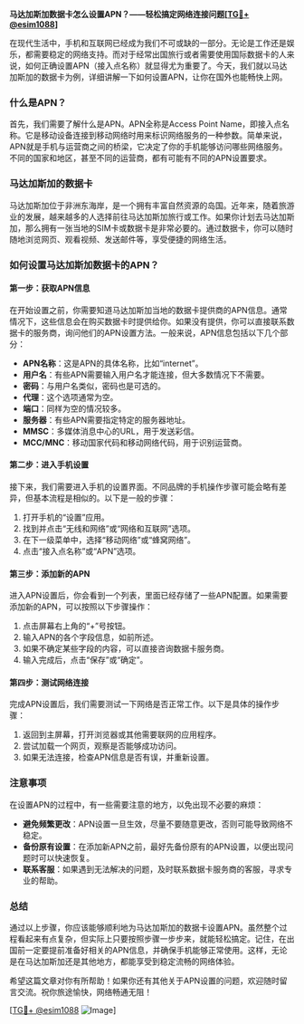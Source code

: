 **马达加斯加数据卡怎么设置APN？——轻松搞定网络连接问题[[TG💪+ @esim1088](https://t.me/s/esim1088)]**

在现代生活中，手机和互联网已经成为我们不可或缺的一部分。无论是工作还是娱乐，都需要稳定的网络支持。而对于经常出国旅行或者需要使用国际数据卡的人来说，如何正确设置APN（接入点名称）就显得尤为重要了。今天，我们就以马达加斯加的数据卡为例，详细讲解一下如何设置APN，让你在国外也能畅快上网。

### 什么是APN？

首先，我们需要了解什么是APN。APN全称是Access Point Name，即接入点名称。它是移动设备连接到移动网络时用来标识网络服务的一种参数。简单来说，APN就是手机与运营商之间的桥梁，它决定了你的手机能够访问哪些网络服务。不同的国家和地区，甚至不同的运营商，都有可能有不同的APN设置要求。

### 马达加斯加的数据卡

马达加斯加位于非洲东海岸，是一个拥有丰富自然资源的岛国。近年来，随着旅游业的发展，越来越多的人选择前往马达加斯加旅行或工作。如果你计划去马达加斯加，那么拥有一张当地的SIM卡或数据卡是非常必要的。通过数据卡，你可以随时随地浏览网页、观看视频、发送邮件等，享受便捷的网络生活。

### 如何设置马达加斯加数据卡的APN？

#### 第一步：获取APN信息

在开始设置之前，你需要知道马达加斯加当地的数据卡提供商的APN信息。通常情况下，这些信息会在购买数据卡时提供给你。如果没有提供，你可以直接联系数据卡的服务商，询问他们的APN设置方法。一般来说，APN信息包括以下几个部分：

- **APN名称**：这是APN的具体名称，比如“internet”。
- **用户名**：有些APN需要输入用户名才能连接，但大多数情况下不需要。
- **密码**：与用户名类似，密码也是可选的。
- **代理**：这个选项通常为空。
- **端口**：同样为空的情况较多。
- **服务器**：有些APN需要指定特定的服务器地址。
- **MMSC**：多媒体消息中心的URL，用于发送彩信。
- **MCC/MNC**：移动国家代码和移动网络代码，用于识别运营商。

#### 第二步：进入手机设置

接下来，我们需要进入手机的设置界面。不同品牌的手机操作步骤可能会略有差异，但基本流程是相似的。以下是一般的步骤：

1. 打开手机的“设置”应用。
2. 找到并点击“无线和网络”或“网络和互联网”选项。
3. 在下一级菜单中，选择“移动网络”或“蜂窝网络”。
4. 点击“接入点名称”或“APN”选项。

#### 第三步：添加新的APN

进入APN设置后，你会看到一个列表，里面已经存储了一些APN配置。如果需要添加新的APN，可以按照以下步骤操作：

1. 点击屏幕右上角的“+”号按钮。
2. 输入APN的各个字段信息，如前所述。
3. 如果不确定某些字段的内容，可以直接咨询数据卡服务商。
4. 输入完成后，点击“保存”或“确定”。

#### 第四步：测试网络连接

完成APN设置后，我们需要测试一下网络是否正常工作。以下是具体的操作步骤：

1. 返回到主屏幕，打开浏览器或其他需要联网的应用程序。
2. 尝试加载一个网页，观察是否能够成功访问。
3. 如果无法连接，检查APN信息是否有误，并重新设置。

### 注意事项

在设置APN的过程中，有一些需要注意的地方，以免出现不必要的麻烦：

- **避免频繁更改**：APN设置一旦生效，尽量不要随意更改，否则可能导致网络不稳定。
- **备份原有设置**：在添加新APN之前，最好先备份原有的APN设置，以便出现问题时可以快速恢复。
- **联系客服**：如果遇到无法解决的问题，及时联系数据卡服务商的客服，寻求专业的帮助。

### 总结

通过以上步骤，你应该能够顺利地为马达加斯加的数据卡设置APN。虽然整个过程看起来有点复杂，但实际上只要按照步骤一步步来，就能轻松搞定。记住，在出国前一定要提前准备好相关的APN信息，并确保手机能够正常使用。这样，无论是在马达加斯加还是其他地方，都能享受到稳定流畅的网络体验。

希望这篇文章对你有所帮助！如果你还有其他关于APN设置的问题，欢迎随时留言交流。祝你旅途愉快，网络畅通无阻！

[[TG💪+ @esim1088](https://t.me/s/esim1088) ![Image](https://i.postimg.cc/4NQfJmqS/Snipaste-2025-05-13-00-14-12.png)]